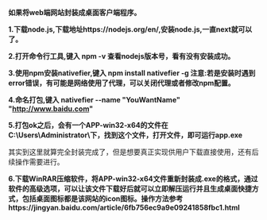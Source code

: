 **如果将web端网站封装成桌面客户端程序。**


**1.下载node.js,下载地址https://nodejs.org/en/,安装node.js,一直next就可以了。**

**2.打开命令行工具,键入 npm -v 查看nodejs版本号，看有没有安装成功。**

**3.使用npm安装nativefier,键入 npm install nativefier -g   注意:若是安装时遇到error错误，有可能是网络使用了代理，可以关闭代理或者修改npm配置。**

**4.命名打包,键入 nativefier --name "YouWantName" "http://www.baidu.com"**

**5.打包ok之后，会有一个APP-win32-x64的文件在 C:\Users\Administrator\下，找到这个文件，打开文件，即可运行app.exe**

其实到这里就算完全封装完成了，但是想要真正实现供用户下载直接使用，还有后续操作需要进行。

**6.下载WinRAR压缩软件，将APP-win32-x64文件重新封装成.exe的格式，通过软件的高级选项，可以让该文件下载好后就可以立即解压运行并且生成桌面快捷方式，包括桌面图标都是该网站的icon图标。操作方法参考https://jingyan.baidu.com/article/6fb756ec9a9e09241858fbc1.html**
